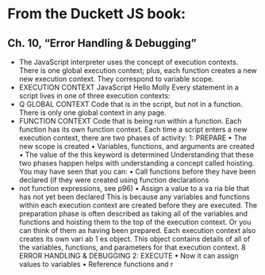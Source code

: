 # From the Duckett JS book:

## Ch. 10, “Error Handling & Debugging”

- The JavaScript interpreter uses the concept of execution contexts.
There is one global execution context; plus, each function creates a new
new execution context. They correspond to variable scope.
- EXECUTION CONTEXT
JavaScript
Hello Molly
Every statement in a script lives in one of three
execution contexts:
- Q GLOBAL CONTEXT
Code that is in the script, but not in a function.
There is only one global context in any page.
- FUNCTION CONTEXT
Code that is being run within a function.
Each function has its own function context.
Each time a script enters a new execution context, there are two phases
of activity:
1: PREPARE
• The new scope is created
• Variables, functions, and arguments are created
• The value of the this keyword is determined
Understanding that these two phases happen helps
with understanding a concept called hoisting. You
may have seen that you can:
• Call functions before they have been declared
(if they were created using function declarations
- not function expressions, see p96)
• Assign a value to a va ria ble that has not yet been
declared
This is because any variables and functions within
each execution context are created before they are
executed.
The preparation phase is often described as taking
all of the variables and functions and hoisting them
to the top of the execution context. Or you can think
of them as having been prepared.
Each execution context also creates its own
vari ab 1 es object. This object contains details of all
of the variables, functions, and parameters for that
execution context.
8 ERROR HANDLING & DEBUGGING
2: EXECUTE
• Now it can assign values to variables
• Reference functions and r

